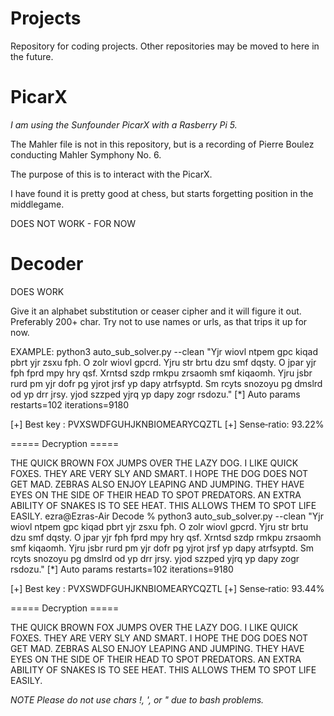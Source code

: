 
# Projects
Repository for coding projects. Other repositories may be moved to here in the future.


# PicarX
_I am using the Sunfounder PicarX with a Rasberry Pi 5._

The Mahler file is not in this repository, but is a recording of Pierre Boulez conducting Mahler Symphony No. 6.

The purpose of this is to interact with the PicarX.

I have found it is pretty good at chess, but starts forgetting position in the middlegame.

DOES NOT WORK - FOR NOW

# Decoder

DOES WORK

Give it an alphabet substitution or ceaser cipher and it will figure it out. Preferably 200+ char. Try not to use names or urls, as that trips it up for now.

EXAMPLE:
python3 auto_sub_solver.py --clean "Yjr wiovl ntpem gpc kiqad pbrt yjr zsxu fph. O zolr wiovl gpcrd. Yjru str brtu dzu smf dqsty. O jpar yjr fph fprd mpy hry qsf. Xrntsd szdp rmkpu zrsaomh smf kiqaomh. Yjru jsbr rurd pm yjr dofr pg yjrot jrsf yp dapy atrfsyptd. Sm rcyts snozoyu pg dmslrd od yp drr jrsy. yjod szzped yjrq yp dapy zogr rsdozu."
[*] Auto params  restarts=102  iterations=9180

[+] Best key  : PVXSWDFGUHJKNBIOMEARYCQZTL
[+] Sense‑ratio: 93.22%

===== Decryption =====

THE QUICK BROWN FOX JUMPS OVER THE LAZY DOG. I LIKE QUICK FOXES. THEY ARE VERY SLY AND SMART. I HOPE THE DOG DOES NOT GET MAD. ZEBRAS ALSO ENJOY LEAPING AND JUMPING. THEY HAVE EYES ON THE SIDE OF THEIR HEAD TO SPOT PREDATORS. AN EXTRA ABILITY OF SNAKES IS TO SEE HEAT. THIS ALLOWS THEM TO SPOT LIFE EASILY.
ezra@Ezras-Air Decode % python3 auto_sub_solver.py --clean "Yjr wiovl ntpem gpc kiqad pbrt yjr zsxu fph. O zolr wiovl gpcrd. Yjru str brtu dzu smf dqsty. O jpar yjr fph fprd mpy hry qsf. Xrntsd szdp rmkpu zrsaomh smf kiqaomh. Yjru jsbr rurd pm yjr dofr pg yjrot jrsf yp dapy atrfsyptd. Sm rcyts snozoyu pg dmslrd od yp drr jrsy. yjod szzped yjrq yp dapy zogr rsdozu."
[*] Auto params  restarts=102  iterations=9180

[+] Best key  : PVXSWDFGUHJKNBIOMEARYCQZTL
[+] Sense‑ratio: 93.44%

===== Decryption =====

THE QUICK BROWN FOX JUMPS OVER THE LAZY DOG. I LIKE QUICK FOXES. THEY ARE VERY SLY AND SMART. I HOPE THE DOG DOES NOT GET MAD. ZEBRAS ALSO ENJOY LEAPING AND JUMPING. THEY HAVE EYES ON THE SIDE OF THEIR HEAD TO SPOT PREDATORS. AN EXTRA ABILITY OF SNAKES IS TO SEE HEAT. THIS ALLOWS THEM TO SPOT LIFE EASILY.


_NOTE_
_Please do not use chars !, ', or " due to bash problems._
